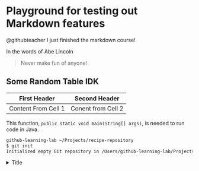 # Playground for testing out Markdown features

@githubteacher I just finished the markdown course!

In the words of Abe Lincoln

> Never make fun of anyone!

## Some Random Table IDK
First Header | Second Header
-------------| -------------
Content From Cell 1 | Conent from Cell 2

This function, `public static void main(String[] args)`, is needed to run code in Java.

```sh
github-learning-lab ~/Projects/recipe-repository
$ git init
Initialized empty Git repository in /Users/github-learning-lab/Projects/recipe-repository/.git/
```
  
<details>
  <summary>Title</summary>
  Content here
</details>
